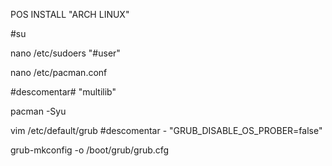 POS INSTALL "ARCH LINUX"

#su

nano /etc/sudoers
"#user" 

nano /etc/pacman.conf

#descomentar#
"multilib"

pacman -Syu

vim /etc/default/grub
#descomentar - "GRUB_DISABLE_OS_PROBER=false"

grub-mkconfig -o /boot/grub/grub.cfg


